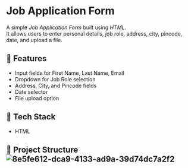 # Job Application Form

A simple *Job Application Form* built using *HTML*.  
It allows users to enter personal details, job role, address, city, pincode, date, and upload a file.

## 📌 Features
- Input fields for First Name, Last Name, Email  
- Dropdown for Job Role selection  
- Address, City, and Pincode fields  
- Date selector  
- File upload option  

## 🚀 Tech Stack
- HTML  

## 📂 Project Structure![8e5fe612-dca9-4133-ad9a-39d74dc7a2f2](https://github.com/user-attachments/assets/4d6b50b2-3d7e-4674-a08d-24e682ee8de8)
